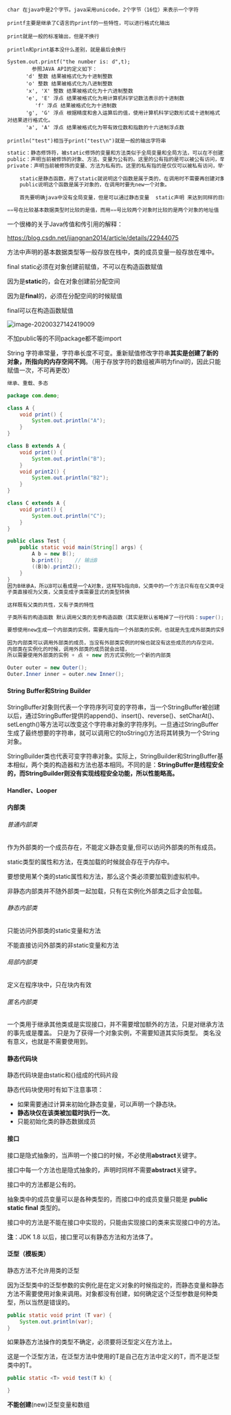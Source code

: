 ```
char 在java中是2个字节。java采用unicode，2个字节（16位）来表示一个字符

printf主要是继承了C语言的printf的一些特性，可以进行格式化输出

print就是一般的标准输出，但是不换行

println和print基本没什么差别，就是最后会换行

System.out.printf("the number is: d",t);
     	参照JAVA API的定义如下：
   	  'd' 整数 结果被格式化为十进制整数
   	  'o' 整数 结果被格式化为八进制整数
   	  'x', 'X' 整数 结果被格式化为十六进制整数
   	  'e', 'E' 浮点 结果被格式化为用计算机科学记数法表示的十进制数
    	 'f' 浮点 结果被格式化为十进制数
   	  'g', 'G' 浮点 根据精度和舍入运算后的值，使用计算机科学记数形式或十进制格式对结果进行格式化。
   	  'a', 'A' 浮点 结果被格式化为带有效位数和指数的十六进制浮点数

println("test")相当于print("test\n")就是一般的输出字符串
```



```java
static：静态修饰符，被static修饰的变量和方法类似于全局变量和全局方法，可以在不创建对象时调用，当然也可以在创建对象之后调用。常见的可以用于工具类的工具方法中等，譬如：Math类中的绝大多数方法都是静态方法，他们扮演了工具方法的作用。
public：声明当前被修饰的对象、方法、变量为公有的。这里的公有指的是可以被公有访问，举个例子：一个类就像是一台电脑，公有的部分就是除去电脑本身之外用户可见的部分，譬如:你知道点击哪里可以登录QQ，摁哪里可以开关机，等等，你可以使用这个类所有的可见的东西都是被声明为public的，公有可见且公有可被访问的。
private：声明当前被修饰的变量、方法为私有的。这里的私有指的是仅仅可以被私有访问，举个例子：一个类就像是一台电脑，私用的部分就是除去电脑本身之外用户不可见的部分，譬如：你知道点击哪里可以登录QQ，但是内部到底是怎么登录的QQ你是不知道的，你知道摁哪里可以开关机，但是内部是怎么开关机的你是不知道的，等等，你在使用这个类时那些这个类的确有但是你访问是非法的方法或者变量是被声明为private的，私有不可见且不可访问的。
    
    static是静态函数，用了static就说明这个函数是属于类的，在调用时不需要再创建对象。
    public说明这个函数是属于对象的，在调用时要先new一个对象。
    
    首先要明确java中没有全局变量，但是可以通过静态变量  static声明 来达到同样的目的
```

```JAVA
==号在比较基本数据类型时比较的是值，而用==号比较两个对象时比较的是两个对象的地址值
```

一个很棒的关于Java传值和传引用的解释：

https://blog.csdn.net/jiangnan2014/article/details/22944075



方法中声明的基本数据类型等一般存放在栈中，类的成员变量一般存放在堆中。

final static必须在对象创建前赋值，不可以在构造函数赋值

因为是**static**的，会在对象创建前分配空间

因为是**final**的，必须在分配空间的时候赋值

final可以在构造函数赋值

![image-20200327142419009](C:\Users\syz\AppData\Roaming\Typora\typora-user-images\image-20200327142419009.png)

不加public等的不同package都不能import

String 字符串常量，字符串长度不可变。重新赋值修改字符串**其实是创建了新的对象，所指向的内存空间不同**。（用于存放字符的数组被声明为final的，因此只能赋值一次，不可再更改）

```Java
继承、重载、多态

package com.demo;

class A {
    void print() {
        System.out.println("A");
    }
}

class B extends A {
    void print() {
        System.out.println("B");
    }
    void print2() {
        System.out.println("B2");
    }
}

class C extends A {
    void print() {
        System.out.println("C");
    }
}

public class Test {
    public static void main(String[] args) {
        A b = new B();
        b.print();    // 输出B
	    ((B)b).print2();
    }
}
因为B继承A，所以B可以看成是一个A对象，这样写b指向B，父类中的一个方法只有在在父类中定义而在子类中没有重写的情况下，才可以被父类类型的引用调用;对于父类中定义的方法，如果子类中重写了该方法，那么父类类型的引用将会调用子类中的这个方法，这就是动态连接。
子类直接视为父类，父类变成子类需要显式的类型转换 
    
这样既有父类的共性，又有子类的特性

子类所有的构造函数 默认调用父类的无参构造函数（其实是默认省略掉了一行代码：super();）;
```

```Java
要想使用new生成一个内部类的实例，需要先指向一个外部类的实例，也就是先生成外部类的实例，
    
因为内部类可以调用外部类的成员，当没有外部类实例的时候也就没有这些成员的内存空间，
内部类在实例化的时候，调用外部类的成员就会出错，
所以需要使用外部类的实例 + 点 + new 的方式实例化一个新的内部类

Outer outer = new Outer(); 
Outer.Inner inner = outer.new Inner();
```

#### String Buffer和String Builder

StringBuffer对象则代表一个字符序列可变的字符串，当一个StringBuffer被创建以后，通过StringBuffer提供的append()、insert()、reverse()、setCharAt()、setLength()等方法可以改变这个字符串对象的字符序列。一旦通过StringBuffer生成了最终想要的字符串，就可以调用它的toString()方法将其转换为一个String对象。

StringBuilder类也代表可变字符串对象。实际上，StringBuilder和StringBuffer基本相似，两个类的构造器和方法也基本相同。不同的是：**StringBuffer是线程安全的，而StringBuilder则没有实现线程安全功能，所以性能略高。**

#### Handler、Looper

#### 内部类

###### 普通内部类

作为外部类的一个成员存在，不能定义静态变量,但可以访问外部类的所有成员。

static类型的属性和方法，在类加载的时候就会存在于内存中。

要想使用某个类的static属性和方法，那么这个类必须要加载到虚拟机中。

非静态内部类并不随外部类一起加载，只有在实例化外部类之后才会加载。

###### 静态内部类

只能访问外部类的static变量和方法

不能直接访问外部类的非static变量和方法

###### 局部内部类

定义在程序块中，只在块内有效

###### 匿名内部类

一个类用于继承其他类或是实现接口，并不需要增加额外的方法，只是对继承方法的事先或是覆盖。
 	只是为了获得一个对象实例，不需要知道其实际类型。
 	类名没有意义，也就是不需要使用到。

#### **静态代码块**

静态代码块是由static和{}组成的代码片段

静态代码块使用时有如下注意事项：

- 如果需要通过计算来初始化静态变量，可以声明一个静态块。
- **静态块仅在该类被加载时执行一次**。
- 只能初始化类的静态数据成员

#### 接口

接口是隐式抽象的，当声明一个接口的时候，不必使用**abstract**关键字。

接口中每一个方法也是隐式抽象的，声明时同样不需要**abstract**关键字。

接口中的方法都是公有的。

抽象类中的成员变量可以是各种类型的，而接口中的成员变量只能是 **public static final** 类型的。

接口中的方法是不能在接口中实现的，只能由实现接口的类来实现接口中的方法。

**注**：JDK 1.8 以后，接口里可以有静态方法和方法体了。

#### 泛型（模板类）

静态方法不允许用类的泛型

因为泛型类中的泛型参数的实例化是在定义对象的时候指定的，而静态变量和静态方法不需要使用对象来调用。对象都没有创建，如何确定这个泛型参数是何种类型，所以当然是错误的。

```java
public static void print (T var) {
    System.out.println(var);
}
```

如果静态方法操作的类型不确定，必须要将泛型定义在方法上。

这是一个泛型方法，在泛型方法中使用的T是自己在方法中定义的T，而不是泛型类中的T。

```java
public static <T> void test(T k) {

}
```

**不能创建**(new)泛型变量和数组